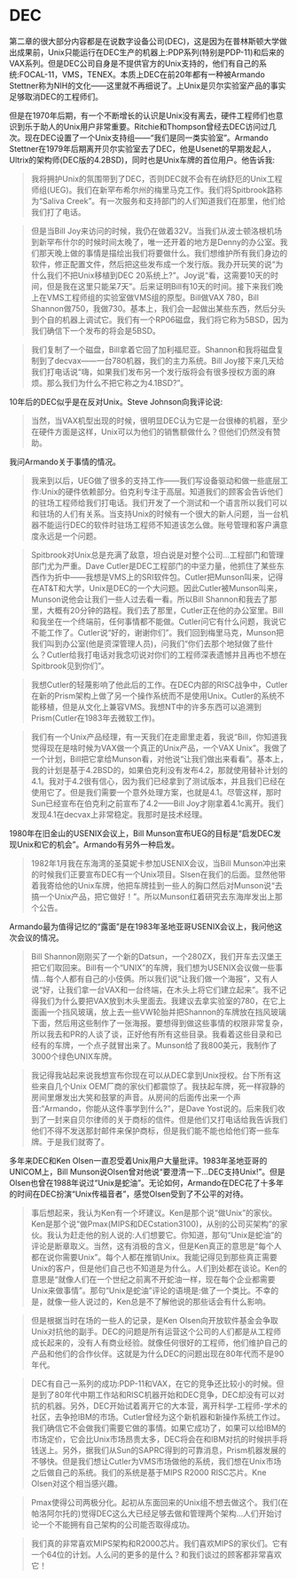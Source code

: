 # DEC

第二章的很大部分内容都是在说数字设备公司(DEC)，这是因为在普林斯顿大学做出成果前，Unix只能运行在DEC生产的机器上:PDP系列(特别是PDP-11)和后来的VAX系列。但是DEC公司自身是不提供官方的Unix支持的，他们有自己的系统:FOCAL-11，VMS，TENEX。本质上DEC在前20年都有一种被Armando Stettner称为NIH的文化——这里就不再细说了。上Unix是贝尔实验室产品的事实足够取消DEC的工程师们。

但是在1970年后期，有一个不断增长的认识是Unix没有离去，硬件工程师们也意识到乐于助人的Unix用户非常重要。Ritchie和Thompson曾经去DEC访问过几次。现在DEC设置了一个Unix支持组——“我们是同一类实验室”。Armando Stettner在1979年后期离开贝尔实验室去了DEC，他是Usenet的早期发起人，Ultrix的架构师(DEC版的4.2BSD)，同时也是Unix车牌的首位用户。他告诉我:

> 我将拥护Unix的氛围带到了DEC，否则DEC就不会有在纳舒厄的Unix工程师组(UEG)。我们在新罕布希尔州的梅里马克工作。我们将Spitbrook路称为“Saliva Creek”。有一次服务和支持部门的人们知道我们在那里，他们给我们打了电话。

> 但是当Bill Joy来访问的时候，我仍在做着32V。当我们从波士顿洛根机场到新罕布什尔的时候时间太晚了，唯一还开着的地方是Denny的办公室。我们那天晚上做的事情是描绘出我们将要做什么。我们想维护所有我们身边的软件，修正配置文件，然后把这些发布成一个发行版。我办开玩笑的说“为什么我们不把Unix移植到DEC 20系统上?”。Joy说“看，这需要10天的时间，但是我在这里只能呆7天”。后来证明Bill有10天的时间。接下来我们晚上在VMS工程师组的实验室做VMS组的原型。Bill做VAX 780，Bill Shannon做750，我做730。基本上，我们会一起做出某些东西，然后分头到个自的机器上调试它。我们有一个RP06磁盘，我们将它称为5BSD，因为我们确信下一个发布的将会是5BSD。

> 我们复制了一个磁盘，Bill拿着它回了加利福尼亚。Shannon和我将磁盘复制到了decvax——一台780机器，我们的主力系统。Bill Joy接下来几天给我们打电话说“嗨，如果我们发布另一个发行版将会有很多授权方面的麻烦。那么我们为什么不把它称之为4.1BSD?”。

10年后的DEC似乎是在反对Unix。Steve Johnson向我评论说:

> 当然，当VAX机型出现的时候，很明显DEC认为它是一台很棒的机器，至少在硬件方面是这样，Unix可以为他们的销售额做什么？但他们仍然没有赞助。

我问Armando关于事情的情况。

> 我来到以后，UEG做了很多的支持工作——我们写设备驱动和做一些底层工作:Unix的硬件依赖部分。伯克利专注于高层。知道我们的顾客会告诉他们的驻场工程师给我们打电话。我们开发了一个测试和一个语言所以我们可以和驻场的人们有关系。当支持Unix的时候有一个很大的新人问题，当一台机器不能运行DEC的软件时驻场工程师不知道该怎么做。账号管理和客户满意度永远是一个问题。

> Spitbrook对Unix总是充满了敌意，坦白说是对整个公司...工程部门和管理部门尤为严重。Dave Cutler是DEC工程部门的中坚力量，他抓住了某些东西作为折中——我想是VMS上的SRI软件包。Cutler把Munson叫来，记得在AT&T和大学，Unix是DEC的一个大问题。因此Cutler被Munson叫来，Munson说他会让我们一些人过去看一看。所以Bill Shannon和我去了那里，大概有20分钟的路程。我们去了那里，Cutler正在他的办公室里。Bill和我坐在一个终端前，任何事情都不能做。Cutler问它有什么问题，我说它不能工作了。Cutler说“好的，谢谢你们”。我们回到梅里马克，Munson把我们叫到办公室(他是资深管理人员)，问我们“你们去那个地狱做了些什么？Cutler给我打电话对我念叨说对你们的工程师深表遗憾并且再也不想在Spitbrook见到你们”。

> 我想Cutler的轻蔑影响了他此后的工作。在DEC内部的RISC战争中，Cutler在新的Prism架构上做了另一个操作系统而不是使用Unix。Cutler的系统不能移植，但是从文化上兼容VMS。我想NT中的许多东西可以追溯到Prism(Cutler在1983年去微软工作)。

> 我们有一个Unix产品经理，有一天我们在走廊里走着，我说“Bill，你知道我觉得现在是啥时候为VAX做一个真正的Unix产品，一个VAX Unix”。我做了一个计划，Bill把它拿给Munson看，对他说“让我们做出来看看”。基本上，我的计划是基于4.2BSD的，如果伯克利没有发布4.2，那就使用替补计划的4.1。我对于4.2很有信心，因为我们已经拿到了测试版本，并且我们已经在使用它了。但是我们需要一个意外处理方案，也就是4.1。尽管这样，那时Sun已经宣布在伯克利之前宣布了4.2——Bill Joy才刚拿着4.1c离开。我们发现4.1在decvax上非常稳定。我那时是技术经理。

1980年在旧金山的USENIX会议上，Bill Munson宣布UEG的目标是“启发DEC发现Unix和它的机会”。Armando有另外一种启发。

> 1982年1月我在东海湾的圣莫妮卡参加USENIX会议，当Bill Munson冲出来的时候我们正要宣布DEC有一个Unix项目。Slsen在我们的后面。显然他带着我寄给他的Unix车牌，他把车牌挂到一些人的胸口然后对Munson说“去搞一个Unix产品，把它做好！”。所以Munson红着研究去东海岸发出上那个公告。

Armando最为值得记忆的“露面”是在1983年圣地亚哥USENIX会议上，我问他这次会议的情况。

> Bill Shannon刚刚买了一个新的Datsun，一个280ZX，我们开车去汉堡王把它们取回来。Bill有一个“UNIX”的车牌，我们想为USENIX会议做一些事情...每个人都有自己的小伎俩。所以我们说“让我们做一个海报”，又有人说“好，让我们拿一台VAX和一台终端，在木头上将它们建立起来”。我不记得我们为什么要把VAX放到木头里面去。我建议去拿实验室的780，在它上面画一个挡风玻璃，放上去一些VW轮胎并把Shannon的车牌放在挡风玻璃下面，然后用这些制作了一张海报。要想得到做这些事情的权限非常复杂，所以我去和PR的人谈了谈，正好他有所有这些目录。我看着这些目录和已经有的车牌，一个点子就冒出来了。Munson给了我800美元，我制作了3000个绿色UNIX车牌。

> 我记得我站起来说我想宣布你现在可以从DEC拿到Unix授权。台下所有这些来自几个Unix OEM厂商的家伙们都震惊了。我扶起车牌，死一样寂静的房间里爆发出大笑和鼓掌的声音。从房间的后面传出来一个声音:“Armando，你能从这件事学到什么?”，是Dave Yost说的。后来我们收到了一封来自贝尔律师的关于商标的信件。但是他们又打电话给我告诉我们他们不得不发送那封邮件来保护商标，但是我们能不能也给他们寄一些车牌。于是我们就寄了。

多年来DEC和Ken Olsen一直忍受着Unix用户大量批评。1983年圣地亚哥的UNICOM上，Bill Munson说Olsen曾对他说“要澄清一下...DEC支持Unix!”。但是Olsen也曾在1988年说过“Unix是蛇油”。无论如何，Armando在DEC花了十多年的时间在DEC扮演“Unix传福音者”，感觉Olsen受到了不公平的对待。

> 事后想起来，我认为Ken有一个坏建议。Ken是那个说“做Unix”的家伙。Ken是那个说“做Pmax(MIPS和DECstation3100)，从别的公司买架构”的家伙。我认为赶走他的别人说的:人们想要它。你知道，那句“Unix是蛇油”的评论是断章取义。当然，这有消极的含义，但是Ken真正的意思是“每个人都在说你需要Unix”。每个人都在推销Unix。我能记得见到那些真正需要Unix的客户，但是他们自己也不知道是为什么。人们到处都在谈论。Ken的意思是“就像人们在一个世纪之前离不开蛇油一样，现在每个企业都需要Unix来做事情”。那句“Unix是蛇油”评论的语境是:做了一个类比。不幸的是，就像一些人说过的，Ken总是不了解他说的那些话会有什么影响。

> 但是根据当时在场的一些人的记录，是Ken Olsen向开放软件基金会争取Unix对抗他的副手。DEC的问题是所有运营这个公司的人们都是从工程师成长起来的，没有人有商业经验。就像任何很好的工程师，他们维护自己的产品和他们的合作伙伴。这就是为什么DEC的问题出现在80年代而不是90年代。

> DEC有自己一系列的成功:PDP-11和VAX，在它的竞争还比较小的时候。但是到了80年代中期工作站和RISC机器开始和DEC竞争，DEC却没有可以对抗的机器。另外，DEC开始试着离开它的大本营，离开科学-工程师-学术的社区，去争抢IBM的市场。Cutler曾经为这个新机器和新操作系统工作过。我们确信它不会做我们需要它做的事情。如果它成功了，如果可以给IBM的市场定价，它会比Unix市场昂贵太多，DEC将会在和IBM对抗的时候拱手将钱送上。另外，据我们从Sun的SAPRC得到的可靠消息，Prism机器发展的不够快。但是我们想让Cutler为VMS市场做他的系统，我们想在Unix市场之后做自己的系统。我们的系统是基于MIPS R2000 RISC芯片。Kne Olsen对这个相当感兴趣。

> Pmax使得公司两极分化。起初从东面回来的Unix组不想去做这个。我们(在帕洛阿尔托的)觉得DEC这么大已经足够去做和管理两个架构...人们开始讨论一个不能拥有自己架构的公司能否取得成功。

> 我们真的非常喜欢MIPS架构和R2000芯片。我们喜欢MIPS的家伙们。它有一个64位的计划。人么问的更多的是什么？和我们谈过的顾客都非常喜欢它！

> 
